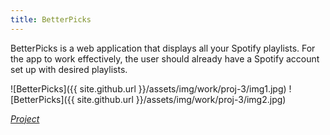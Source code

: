 ```yaml
---
title: BetterPicks
---
```


BetterPicks is a web application that displays all your Spotify playlists. For the app to work effectively, the user should already have a Spotify account set up with desired playlists.

![BetterPicks]({{ site.github.url }}/assets/img/work/proj-3/img1.jpg)
![BetterPicks]({{ site.github.url }}/assets/img/work/proj-3/img2.jpg)


*[Project](https://betterpicks.herokuapp.com)*
